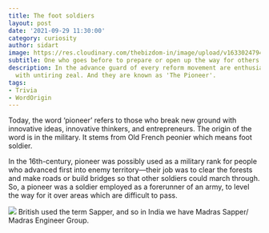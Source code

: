```yaml
---
title: The foot soldiers
layout: post
date: '2021-09-29 11:30:00'
category: curiosity
author: sidart
image: https://res.cloudinary.com/thebizdom-in/image/upload/v1633024794/Cigarettes_cure_Asthma_2_ibzd8n.png
subtitle: One who goes before to prepare or open up the way for others to follow.
description: In the advance guard of every reform movement are enthusiasts who work
  with untiring zeal. And they are known as 'The Pioneer'.
tags:
- Trivia
- WordOrigin
---
```


Today, the word ‘pioneer’ refers to those who break new ground with innovative ideas, innovative thinkers, and entrepreneurs. The origin of the word is in the military. It stems from Old French peonier which means foot soldier. 

In the 16th-century, pioneer was possibly used as a military rank for people who advanced first into enemy territory—their job was to clear the forests and make roads or build bridges so that other soldiers could march through. So, a pioneer was a soldier employed as a forerunner of an army, to level the way for it over areas which are difficult to pass. 

![](https://pbs.twimg.com/media/E_f8LiZVkAEdaO5?format=jpg&name=medium)
British used the term Sapper, and so in India we have Madras Sapper/ Madras Engineer Group.
